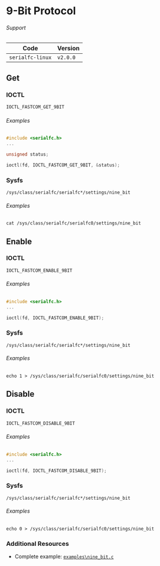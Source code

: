 # 9-Bit Protocol

###### Support
| Code         | Version
| ------------ | --------
| `serialfc-linux` | `v2.0.0`


## Get
### IOCTL
```c
IOCTL_FASTCOM_GET_9BIT
```

###### Examples
```c
#include <serialfc.h>
...

unsigned status;

ioctl(fd, IOCTL_FASTCOM_GET_9BIT, &status);
```

### Sysfs
```
/sys/class/serialfc/serialfc*/settings/nine_bit
```

###### Examples
```
cat /sys/class/serialfc/serialfc0/settings/nine_bit
```


## Enable
### IOCTL
```c
IOCTL_FASTCOM_ENABLE_9BIT
```

###### Examples
```c
#include <serialfc.h>
...

ioctl(fd, IOCTL_FASTCOM_ENABLE_9BIT);
```

### Sysfs
```
/sys/class/serialfc/serialfc*/settings/nine_bit
```

###### Examples
```
echo 1 > /sys/class/serialfc/serialfc0/settings/nine_bit
```


## Disable
### IOCTL
```c
IOCTL_FASTCOM_DISABLE_9BIT
```

###### Examples
```c
#include <serialfc.h>
...

ioctl(fd, IOCTL_FASTCOM_DISABLE_9BIT);
```

### Sysfs
```
/sys/class/serialfc/serialfc*/settings/nine_bit
```

###### Examples
```
echo 0 > /sys/class/serialfc/serialfc0/settings/nine_bit
```


### Additional Resources
- Complete example: [`examples\nine_bit.c`](https://github.com/commtech/serialfc-linux/blob/master/examples/nine_bit.c)
